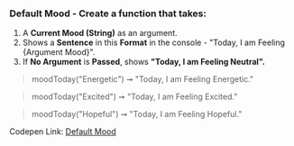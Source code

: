 ### Default Mood - Create a function that takes: 

1. A **Current Mood (String)** as an argument. 
1. Shows a **Sentence** in this **Format** in the console - "Today, I am Feeling {Argument Mood}".
1. If **No Argument** is **Passed**, shows **"Today, I am Feeling Neutral".**

> moodToday("Energetic") ➞ "Today, I am Feeling Energetic." 

> moodToday("Excited") ➞ "Today, I am Feeling Excited."

> moodToday("Hopeful") ➞ "Today, I am Feeling Hopeful." 

Codepen Link: [Default Mood](https://codepen.io/javascriptstudent/pen/jObQQBW?editors=0012)